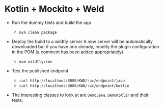 Kotlin + Mockito + Weld
========================

* Run the dummy tests and build the app
    * `mvn clean package`

* Deploy the build to a wildfly server
A new server will be automatically downloaded but if you have one already, 
modify the plugin configuration in the POM (a comment has been added appropriately)

    * `mvn wildfly:run`
    
* Test the published endpoint
    * `curl http://localhost:8080/KWD/rpc/endpoint/java`
    * `curl http://localhost:8080/KWD/rpc/endpoint/kotlin`
    
* The interesting classes to look at are `DemoJava`, `DemoKotlin` and their tests.